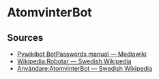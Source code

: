 # AtomvinterBot

## Sources

- [Pywikibot BotPasswords manual — Mediawiki](https://www.mediawiki.org/wiki/Manual:Pywikibot/BotPasswords)
- [Wikipedia:Robotar — Swedish Wikipedia](https://sv.wikipedia.org/wiki/Wikipedia:Robotar)
- [Användare:AtomvinterBot — Swedish Wikipedia](https://sv.wikipedia.org/wiki/Användare:AtomvinterBot)
